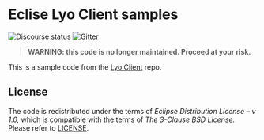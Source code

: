 # Eclise Lyo Client samples

[![Discourse status](https://img.shields.io/discourse/https/meta.discourse.org/status.svg)](https://forum.open-services.net/)
[![Gitter](https://img.shields.io/gitter/room/nwjs/nw.js.svg)](https://gitter.im/OSLC/chat)

> **WARNING: this code is no longer maintained. Proceed at your risk.**

This is a sample code from the [Lyo Client](https://github.com/eclipse/lyo.client) repo.


## License

The code is redistributed under the terms of *Eclipse Distribution License – v 1.0,* which is compatible with the terms of *The 3-Clause BSD License.* Please refer to [LICENSE](LICENSE).